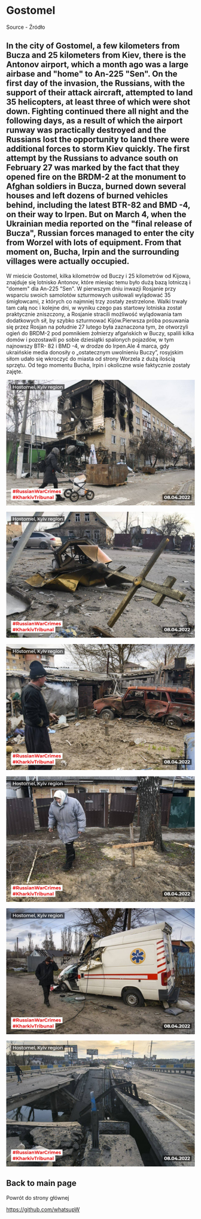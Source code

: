 # Gostomel

Source - Źródło
[<BBC Bucha>](<https://www.bbc.com/ukrainian/features-60747432/>)

## In the city of Gostomel, a few kilometers from Bucza and 25 kilometers from Kiev, there is the Antonov airport, which a month ago was a large airbase and "home" to An-225 "Sen". On the first day of the invasion, the Russians, with the support of their attack aircraft, attempted to land 35 helicopters, at least three of which were shot down. Fighting continued there all night and the following days, as a result of which the airport runway was practically destroyed and the Russians lost the opportunity to land there were additional forces to storm Kiev quickly. The first attempt by the Russians to advance south on February 27 was marked by the fact that they opened fire on the BRDM-2 at the monument to Afghan soldiers in Bucza, burned down several houses and left dozens of burned vehicles behind, including the latest BTR-82 and BMD -4, on their way to Irpen. But on March 4, when the Ukrainian media reported on the "final release of Bucza", Russian forces managed to enter the city from Worzel with lots of equipment. From that moment on, Bucha, Irpin and the surrounding villages were actually occupied.
  
W mieście Gostomel, kilka kilometrów od Buczy i 25 kilometrów od Kijowa, znajduje się lotnisko Antonov, które miesiąc temu było dużą bazą lotniczą i "domem" dla An-225 "Sen". W pierwszym dniu inwazji Rosjanie przy wsparciu swoich samolotów szturmowych usiłowali wylądować 35 śmigłowcami, z których co najmniej trzy zostały zestrzelone. Walki trwały tam całą noc i kolejne dni, w wyniku czego pas startowy lotniska został praktycznie zniszczony, a Rosjanie stracili możliwość wylądowania 
tam dodatkowych sił, by szybko szturmować Kijów.Pierwsza próba posuwania się przez Rosjan na południe 27 lutego była zaznaczona tym, że otworzyli ogień do BRDM-2 pod pomnikiem żołnierzy afgańskich w Buczy, spalili kilka domów i pozostawili po sobie dziesiątki spalonych pojazdów, w tym najnowszy BTR- 82 i BMD -4, w drodze do Irpen.Ale 4 marca, gdy ukraińskie media donosiły o „ostatecznym uwolnieniu Buczy”, rosyjskim siłom udało się wkroczyć do miasta od strony Worzela z dużą ilością sprzętu. Od tego momentu Bucha, Irpin i okoliczne wsie faktycznie zostały zajęte.
  
![Hostomel1.jpg](https://github.com/whatsupW/whatsupW/blob/main/img/3/Hostomel1.jpg?raw=true)  
  
  ![Hostomel2.jpg](https://github.com/whatsupW/whatsupW/blob/main/img/3/Hostomel2.jpg?raw=true)
  
  ![Hostomel3.jpg](https://github.com/whatsupW/whatsupW/blob/main/img/3/Hostomel3.jpg?raw=true)
  
  ![Hostomel4.jpg](https://github.com/whatsupW/whatsupW/blob/main/img/3/Hostomel4.jpg?raw=true)
  
  ![Hostomel5.jpg](https://github.com/whatsupW/whatsupW/blob/main/img/3/Hostomel5.jpg?raw=true)
  
  ![Hostomel6.jpg](https://github.com/whatsupW/whatsupW/blob/main/img/3/Hostomel6.jpg?raw=true)
  

## Back to main page
Powrót do strony głównej

https://github.com/whatsupW
